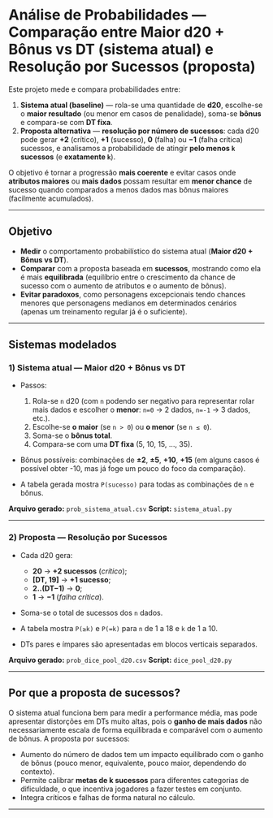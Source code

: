 # Análise de Probabilidades — Comparação entre **Maior d20 + Bônus vs DT** (sistema atual) e **Resolução por Sucessos** (proposta)

Este projeto mede e compara probabilidades entre:

1. **Sistema atual (baseline)** — rola-se uma quantidade de **d20**, escolhe-se o **maior resultado** (ou menor em casos de penalidade), soma-se **bônus** e compara-se com **DT fixa**.
2. **Proposta alternativa** — **resolução por número de sucessos**: cada d20 pode gerar **+2** (crítico), **+1** (sucesso), **0** (falha) ou **−1** (falha crítica) sucessos, e analisamos a probabilidade de atingir **pelo menos `k` sucessos** (e **exatamente `k`**).

O objetivo é tornar a progressão **mais coerente** e evitar casos onde **atributos maiores** ou **mais dados** possam resultar em **menor chance** de sucesso quando comparados a menos dados mas bônus maiores (facilmente acumulados).

---

## Objetivo

- **Medir** o comportamento probabilístico do sistema atual (**Maior d20 + Bônus vs DT**).
- **Comparar** com a proposta baseada em **sucessos**, mostrando como ela é mais **equilibrada** (equilíbrio entre o crescimento da chance de sucesso com o aumento de atributos e o aumento de bônus).
- **Evitar paradoxos**, como personagens excepcionais tendo chances menores que personagens medianos em determinados cenários (apenas um treinamento regular já é o suficiente).

---

## Sistemas modelados

### 1) Sistema atual — **Maior d20 + Bônus vs DT**

- Passos:
  1. Rola-se `n` d20 (com `n` podendo ser negativo para representar rolar mais dados e escolher o **menor**: `n=0` → 2 dados, `n=-1` → 3 dados, etc.).
  2. Escolhe-se **o maior** (se `n > 0`) ou **o menor** (se `n ≤ 0`).
  3. Soma-se o **bônus total**.
  4. Compara-se com uma **DT fixa** (5, 10, 15, …, 35).

- Bônus possíveis: combinações de **±2**, **±5**, **+10**, **+15** (em alguns casos é possível obter -10, mas já foge um pouco do foco da comparação).
- A tabela gerada mostra `P(sucesso)` para todas as combinações de `n` e bônus.

**Arquivo gerado:** `prob_sistema_atual.csv`
**Script:** `sistema_atual.py`

---

### 2) Proposta — **Resolução por Sucessos**

- Cada d20 gera:
  - **20** → **+2 sucessos** (_crítico_);
  - **\[DT, 19]** → **+1 sucesso**;
  - **2..(DT−1)** → **0**;
  - **1** → **−1** (_falha crítica_).

- Soma-se o total de sucessos dos `n` dados.
- A tabela mostra `P(≥k)` e `P(=k)` para `n` de 1 a 18 e `k` de 1 a 10.
- DTs pares e ímpares são apresentadas em blocos verticais separados.

**Arquivo gerado:** `prob_dice_pool_d20.csv`
**Script:** `dice_pool_d20.py`

---

## Por que a proposta de **sucessos**?

O sistema atual funciona bem para medir a performance média, mas pode apresentar distorções em DTs muito altas, pois o **ganho de mais dados** não necessariamente escala de forma equilibrada e comparável com o aumento de bônus.
A proposta por sucessos:
- Aumento do número de dados tem um impacto equilibrado com o ganho de bônus (pouco menor, equivalente, pouco maior, dependendo do contexto).
- Permite calibrar **metas de k sucessos** para diferentes categorias de dificuldade, o que incentiva jogadores a fazer testes em conjunto.
- Integra críticos e falhas de forma natural no cálculo.

---
